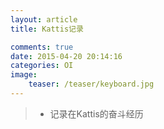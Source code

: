 ```yaml
---
layout: article
title: Kattis记录

comments: true
date: 2015-04-20 20:14:16
categories: OI
image:
    teaser: /teaser/keyboard.jpg
---
```


>* 记录在Kattis的奋斗经历